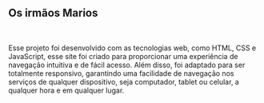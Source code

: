 <h2>Os irmãos Marios</h2>
<br>
<p> Esse projeto foi desenvolvido com as  tecnologias web, como HTML, CSS e JavaScript, esse site foi criado para proporcionar uma experiência de navegação intuitiva e de fácil acesso. Além disso, foi adaptado para ser totalmente responsivo, garantindo uma facilidade de navegação nos serviços de qualquer dispositivo, seja computador, tablet ou celular, a qualquer hora e em qualquer lugar.</p>
